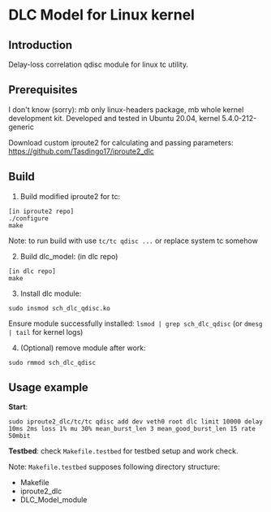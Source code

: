 # DLC Model for Linux kernel

## Introduction
Delay-loss correlation qdisc module for linux tc utility.

## Prerequisites

I don't know (sorry): mb only linux-headers package, mb whole kernel development kit.
Developed and tested in Ubuntu 20.04, kernel 5.4.0-212-generic

Download custom iproute2 for calculating and passing parameters: https://github.com/Tasdingo17/iproute2_dlc

## Build

1) Build modified iproute2 for tc: 
```
[in iproute2 repo]
./configure
make
```
Note: to run build with use `tc/tc qdisc ...` or replace system tc somehow

2) Build dlc_model: (in dlc repo)
```
[in dlc repo]
make
```

3) Install dlc module:
```
sudo insmod sch_dlc_qdisc.ko
```
Ensure module successfully installed: `lsmod | grep sch_dlc_qdisc` (or `dmesg | tail` for kernel logs)

4) (Optional) remove module after work:
```
sudo rmmod sch_dlc_qdisc
```

## Usage example

**Start**: 
```
sudo iproute2_dlc/tc/tc qdisc add dev veth0 root dlc limit 10000 delay 10ms 2ms loss 1% mu 30% mean_burst_len 3 mean_good_burst_len 15 rate 50mbit
```

**Testbed**: check `Makefile.testbed` for testbed setup and work check.

Note: `Makefile.testbed` supposes following directory structure:
- Makefile
- iproute2_dlc
- DLC_Model_module
